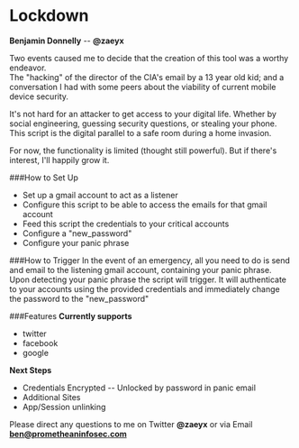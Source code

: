 # Lockdown

**Benjamin Donnelly** -- **@zaeyx**

Two events caused me to decide that the creation of this tool was a worthy endeavor.  
The "hacking" of the director of the CIA's email by a 13 year old kid; and a conversation I had with some peers about
the viability of current mobile device security.

It's not hard for an attacker to get access to your digital life.  Whether by social engineering, guessing security questions,
or stealing your phone.  This script is the digital parallel to a safe room during a home invasion.

For now, the functionality is limited (thought still powerful).  But if there's interest, I'll happily grow it.

###How to Set Up
  * Set up a gmail account to act as a listener
  * Configure this script to be able to access the emails for that gmail account
  * Feed this script the credentials to your critical accounts
  * Configure a "new_password"
  * Configure your panic phrase
  
###How to Trigger
  In the event of an emergency, all you need to do is send and email to the listening gmail account, containing your panic
  phrase.  Upon detecting your panic phrase the script will trigger.  It will authenticate to your accounts using the provided
  credentials and immediately change the password to the "new_password"
  
###Features
**Currently supports**
  * twitter
  * facebook
  * google
  
  
**Next Steps**
  * Credentials Encrypted -- Unlocked by password in panic email
  * Additional Sites
  * App/Session unlinking
  
Please direct any questions to me on Twitter **@zaeyx** or via Email **ben@prometheaninfosec.com**
